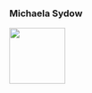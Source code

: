 ### Michaela Sydow
<img src="https://user-images.githubusercontent.com/91529037/149746093-511df0fd-e879-426d-8b0e-fc28cd24c93a.jpg" width="100" height="100">
